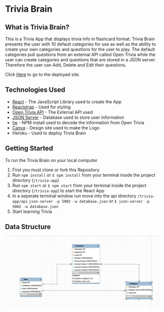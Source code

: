 # Trivia Brain

## What is Trivia Brain?
This is a Trivia App that displays trivia info in flashcard format. Trivia Brain presents the user with 10 default categories for use as well as the ability to create your own categories and questions for the user to play. The default categories pull questions from an external API called Open Trivia while the user can create categories and questions that are stored in a JSON server. Therefore the user can Add, Delete and Edit their questions.

Click [Here](https://trivia-brain.herokuapp.com/login) to go to the deployed site.

## Technologies Used
* [React](https://github.com/facebook/create-react-app/) - The JavaScript Library used to create the App
* [Reactstrap](https://reactstrap.github.io/) - Used for styling
* [Open Trivia API](https://opentdb.com/api_config.php) - The External API used
* [JSON Server](https://github.com/typicode/json-server) - Database used to store user information
* [he](https://github.com/mathiasbynens/he) - NPM install used to decode the information from Open Trivia
* [Canva](https://www.canva.com/) - Design site used to make the Logo
* Heroku - Used to deploy Trivia Brain

## Getting Started
To run the Trivia Brain on your local computer
1. First you must clone or fork this Repository
2. Run `npm install` or `$ npm install` from your terminal inside the project directory (`/trivia-app`)
3. Run `npm start` or `$ npm start` from your terminal inside the project directory (`/trivia-app`) to start the React App
4. In a seperate terminal window run move into the api directory `/trivia-app/api` `json-server -p 5002 -w database.json` or `$ json-server -p 5002 -w database.json`
5. Start learning Trivia

## Data Structure
![ERD](./ERD.png)
